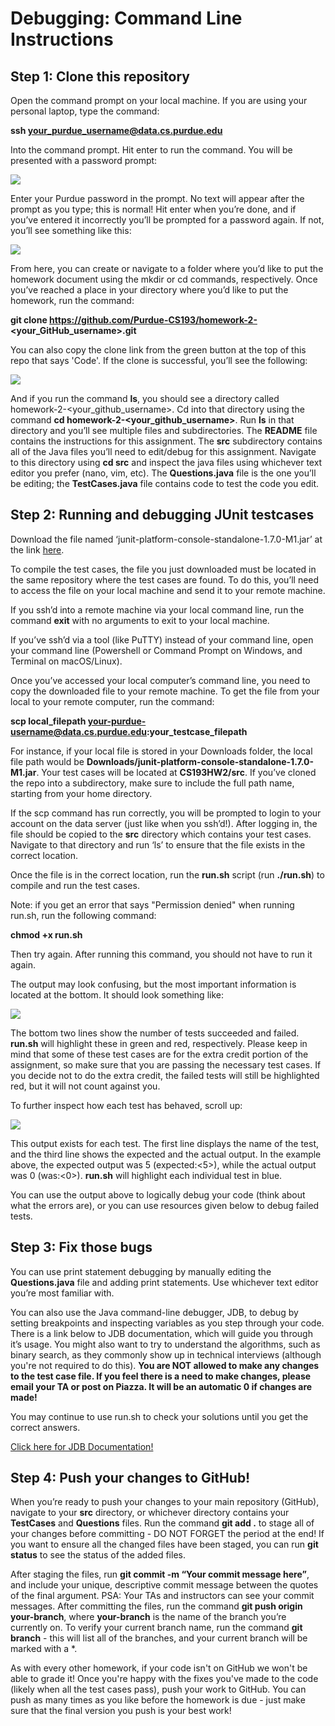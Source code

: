 # Debugging: Command Line Instructions

## Step 1: Clone this repository
Open the command prompt on your local machine. If you are using your personal laptop, type the command:

**ssh your_purdue_username@data.cs.purdue.edu**

Into the command prompt. Hit enter to run the command. You will be presented with a password prompt:

![](./images/commandline-passwordprompt.JPG)

Enter your Purdue password in the prompt. No text will appear after the prompt as you type; this is normal! Hit enter when you’re done, and if you’ve entered it incorrectly you’ll be prompted for a password again. If not, you’ll see something like this:

![](./images/successful-login.JPG)

From here, you can create or navigate to a folder where you’d like to put the homework document using the mkdir or cd commands, respectively. Once you’ve reached a place in your directory where you’d like to put the homework, run the command:

**git clone https://github.com/Purdue-CS193/homework-2-<your_GitHub_username>.git**

You can also copy the clone link from the green button at the top of this repo that says 'Code'. If the clone is successful, you’ll see the following:

![](./images/successful-clone.JPG)

And if you run the command **ls**, you should see a directory called homework-2-<your_github_username>. Cd into that directory using the command **cd homework-2-<your_github_username>**. Run **ls** in that directory and you’ll see multiple files and subdirectories. The **README** file contains the instructions for this assignment. The **src** subdirectory contains all of the Java files you’ll need to edit/debug for this assignment. Navigate to this directory using **cd src** and inspect the java files using whichever text editor you prefer (nano, vim, etc). The **Questions.java** file is the one you’ll be editing; the **TestCases.java** file contains code to test the code you edit.

## Step 2: Running and debugging JUnit testcases
Download the file named ‘junit-platform-console-standalone-1.7.0-M1.jar’ at the link [here](https://repo1.maven.org/maven2/org/junit/platform/junit-platform-console-standalone/1.7.0-M1/junit-platform-console-standalone-1.7.0-M1.jar).

To compile the test cases, the file you just downloaded must be located in the same repository where the test cases are found. To do this, you’ll need to access the file on your local machine and send it to your remote machine.

If you ssh’d into a remote machine via your local command line, run the command **exit** with no arguments to exit to your local machine. 

If you’ve ssh’d via a tool (like PuTTY) instead of your command line, open your command line (Powershell or Command Prompt on Windows, and Terminal on macOS/Linux).

Once you’ve accessed your local computer’s command line, you need to copy the downloaded file to your remote machine. To get the file from your local to your remote computer, run the command:

**scp local_filepath your-purdue-username@data.cs.purdue.edu:your_testcase_filepath**

For instance, if your local file is stored in your Downloads folder, the local file path would be **Downloads/junit-platform-console-standalone-1.7.0-M1.jar**. Your test cases will be located at **CS193HW2/src**. If you’ve cloned the repo into a subdirectory, make sure to include the full path name, starting from your home directory. 

If the scp command has run correctly, you will be prompted to login to your account on the data server (just like when you ssh’d!). After logging in, the file should be copied to the **src** directory which contains your test cases. Navigate to that directory and run ‘ls’ to ensure that the file exists in the correct location.

Once the file is in the correct location, run the **run.sh** script (run **./run.sh**) to compile and run the test cases.

Note: if you get an error that says "Permission denied" when running run.sh, run the following command:

**chmod +x run.sh**

Then try again. After running this command, you should not have to run it again.

The output may look confusing, but the most important information is located at the bottom. It should look something like:

![](./images/test_case_run_color.JPG)

The bottom two lines show the number of tests succeeded and failed. **run.sh** will highlight these in green and red, respectively. Please keep in mind that some of these test cases are for the extra credit portion of the assignment, so make sure that you are passing the necessary test cases. If you decide not to do the extra credit, the failed tests will still be highlighted red, but it will not count against you.

To further inspect how each test has behaved, scroll up:

![](./images/test_case_behavior_color.JPG)

This output exists for each test. The first line displays the name of the test, and the third line shows the expected and the actual output. In the example above, the expected output was 5 (expected:<5>), while the actual output was 0 (was:<0>). **run.sh** will highlight each individual test in blue.

You can use the output above to logically debug your code (think about what the errors are), or you can use resources given below to debug failed tests.

## Step 3: Fix those bugs
You can use print statement debugging by manually editing the **Questions.java** file and adding print statements. Use whichever text editor you’re most familiar with.

You can also use the Java command-line debugger, JDB, to debug by setting breakpoints and inspecting variables as you step through your code. There is a link below to JDB documentation, which will guide you through it’s usage.
You might also want to try to understand the algorithms, such as binary search, as they commonly show up in technical interviews (although you're not required to do this). **You are NOT allowed to make any changes to the test case file. If you feel there is a need to make changes, please email your TA or post on Piazza. It will be an automatic 0 if changes are made!**

You may continue to use run.sh to check your solutions until you get the correct answers.

[Click here for JDB Documentation!](https://www.tutorialspoint.com/jdb/jdb_syntax.htm)

## Step 4: Push your changes to GitHub!
When you’re ready to push your changes to your main repository (GitHub), navigate to your **src** directory, or whichever directory contains your **TestCases** and **Questions** files. Run the command **git add .** to stage all of your changes before committing - DO NOT FORGET the period at the end! If you want to ensure all the changed files have been staged, you can run **git status** to see the status of the added files. 

After staging the files, run **git commit -m “Your commit message here”**, and include your unique, descriptive commit message between the quotes of the final argument. PSA: Your TAs and instructors can see your commit messages.
After committing the files, run the command **git push origin your-branch**, where **your-branch** is the name of the branch you’re currently on. To verify your current branch name, run the command **git branch** - this will list all of the branches, and your current branch will be marked with a *.

As with every other homework, if your code isn't on GitHub we won't be able to grade it! Once you're happy with the fixes you've made to the code (likely when all the test cases pass), push your work to GitHub. You can push as many times as you like before the homework is due - just make sure that the final version you push is your best work!

